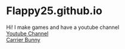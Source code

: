 # Flappy25.github.io
Hi! I make games and have a youtube channel
<br>
<a href="https://www.youtube.com/@flappy24">Youtube Channel</a>
<br>
<a href="https://flappy25.itch.io/carrier-bunny">Carrier Bunny</a>
<br>
